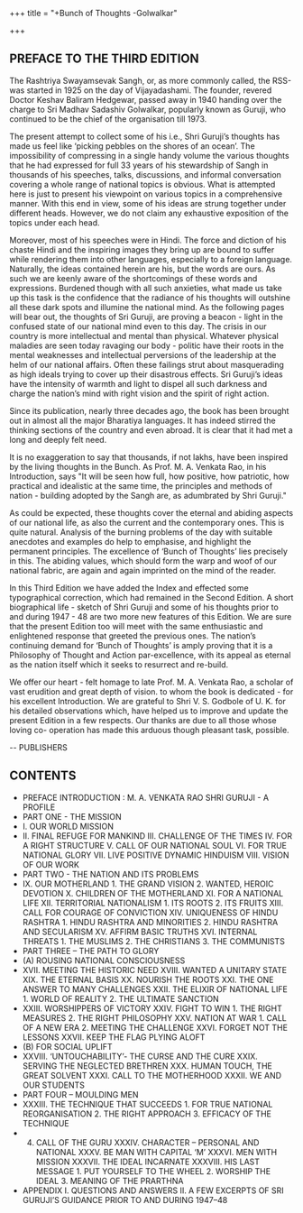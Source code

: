 +++
title = "+Bunch of Thoughts -Golwalkar"

+++


## PREFACE TO THE THIRD EDITION 
The Rashtriya Swayamsevak Sangh, or, as more commonly called, the RSS-was started in 1925 on the day of Vijayadashami. The founder, revered Doctor Keshav Baliram Hedgewar, passed away in 1940 handing over the charge to Sri Madhav Sadashiv Golwalkar, popularly known as Guruji, who continued to be the chief of the organisation till 1973. 

The present attempt to collect some of his i.e., Shri Guruji’s thoughts has made us feel like ‘picking pebbles on the shores of an ocean’. The impossibility of compressing in a single handy volume the various thoughts that he had expressed for full 33 years of his stewardship of Sangh in thousands of his speeches, talks, discussions, and informal conversation covering a whole range of national topics is obvious. What is attempted here is just to present his viewpoint on various topics in a comprehensive manner. With this end in view, some of his ideas are strung together under different heads. However, we do not claim any exhaustive exposition of the topics under each head. 

Moreover, most of his speeches were in Hindi. The force and diction of his chaste Hindi and the inspiring images they bring up are bound to suffer while rendering them into other languages, especially to a foreign language. Naturally, the ideas contained herein are his, but the words are ours. As such we are keenly aware of the shortcomings of these words and expressions. Burdened though with all such anxieties, what made us take up this task is the confidence that the radiance of his thoughts will outshine all these dark spots and illumine the national mind. As the following pages will bear out, the thoughts of Sri Guruji, are proving a beacon - light in the confused state of our national mind even to this day. The crisis in our country is more intellectual and mental than physical. Whatever physical maladies are seen today ravaging our body - politic have their roots in the mental weaknesses and intellectual perversions of the leadership at the helm of our national affairs. Often these failings strut about masquerading as high ideals trying to cover up their disastrous effects. Sri Guruji’s ideas have the intensity of warmth and light to dispel all such darkness and charge the nation’s mind with right vision and the spirit of right action. 

Since its publication, nearly three decades ago, the book has been brought out in almost all the major Bharatiya languages. It has indeed stirred the thinking sections of the country and even abroad. It is clear that it had met a long and deeply felt need. 

It is no exaggeration to say that thousands, if not lakhs, have been inspired by the living thoughts in the Bunch. As Prof. M. A. Venkata Rao, in his Introduction, says "It will be seen how full, how positive, how patriotic, how practical and idealistic at the same time, the principles and methods of nation - building adopted by the Sangh are, as adumbrated by Shri Guruji." 

As could be expected, these thoughts cover the eternal and abiding aspects of our national life, as also the current and the contemporary ones. This is quite natural. Analysis of the burning problems of the day with suitable anecdotes and examples do help to emphasise, and highlight the permanent principles. The excellence of ‘Bunch of Thoughts’ lies precisely in this. The abiding values, which should form the warp and woof of our national fabric, are again and again imprinted on the mind of the reader. 

In this Third Edition we have added the Index and effected some typographical correction, which had remained in the Second Edition. A short biographical life - sketch of Shri Guruji and some of his thoughts prior to and during 1947 - 48 are two more new features of this Edition. We are sure that the present Edition too will meet with the same enthusiastic and enlightened response that greeted the previous ones. The nation’s continuing demand for ‘Bunch of Thoughts’ is amply proving that it is a Philosophy of Thought and Action par-excellence, with its appeal as eternal as the nation itself which it seeks to resurrect and re-build. 

We offer our heart - felt homage to late Prof. M. A. Venkata Rao, a scholar of vast erudition and great depth of vision. to whom the book is dedicated - for his excellent Introduction. 
We are grateful to Shri V. S. Godbole of U. K. for his detailed observations which, have helped us to improve and update the present Edition in a few respects. Our thanks are due to all those whose loving co- operation has made this arduous though pleasant task, possible. 

 -- PUBLISHERS 

## CONTENTS 
- PREFACE INTRODUCTION : M. A. VENKATA RAO SHRI GURUJI - A PROFILE 
- PART ONE - THE MISSION 
- I. OUR WORLD MISSION 
- II. FINAL REFUGE FOR MANKIND III. CHALLENGE OF THE TIMES IV. FOR A RIGHT STRUCTURE V. CALL OF OUR NATIONAL SOUL VI. FOR TRUE NATIONAL GLORY VII. LIVE POSITIVE DYNAMIC HINDUISM VIII. VISION OF OUR WORK 
- PART TWO - THE NATION AND ITS PROBLEMS 
- IX. OUR MOTHERLAND 1. THE GRAND VISION 2. WANTED, HEROIC DEVOTION X. CHILDREN OF THE MOTHERLAND XI. FOR A NATIONAL LIFE XII. TERRITORIAL NATIONALISM 1. ITS ROOTS 2. ITS FRUITS XIII. CALL FOR COURAGE OF CONVICTION XIV. UNIQUENESS OF HINDU RASHTRA 1. HINDU RASHTRA AND MINORITIES 2. HINDU RASHTRA AND SECULARISM XV. AFFIRM BASIC TRUTHS XVI. INTERNAL THREATS 1. THE MUSLIMS 2. THE CHRISTIANS 3. THE COMMUNISTS 
- PART THREE – THE PATH TO GLORY 
- (A) ROUSING NATIONAL CONSCIOUSNESS 
- XVII. MEETING THE HISTORIC NEED XVIII. WANTED A UNITARY STATE XIX. THE ETERNAL BASIS XX. NOURISH THE ROOTS XXI. THE ONE ANSWER TO MANY CHALLENGES XXII. THE ELIXIR OF NATIONAL LIFE 1. WORLD OF REALITY 2. THE ULTIMATE SANCTION 
- XXIII. WORSHIPPERS OF VICTORY XXIV. FIGHT TO WIN 1. THE RIGHT MEASURES 2. THE RIGHT PHILOSOPHY XXV. NATION AT WAR 1. CALL OF A NEW ERA 2. MEETING THE CHALLENGE XXVI. FORGET NOT THE LESSONS XXVII. KEEP THE FLAG PLYING ALOFT 
- (B) FOR SOCIAL UPLIFT 
- XXVIII. ‘UNTOUCHABILITY’- THE CURSE AND THE CURE XXIX. SERVING THE NEGLECTED BRETHREN XXX. HUMAN TOUCH, THE GREAT SOLVENT XXXI. CALL TO THE MOTHERHOOD XXXII. WE AND OUR STUDENTS 
- PART FOUR – MOULDING MEN 
- XXXIII. THE TECHNIQUE THAT SUCCEEDS 1. FOR TRUE NATIONAL REORGANISATION 2. THE RIGHT APPROACH 3. EFFICACY OF THE TECHNIQUE 
- 4. CALL OF THE GURU XXXIV. CHARACTER – PERSONAL AND NATIONAL XXXV. BE MAN WITH CAPITAL ‘M’ XXXVI. MEN WITH MISSION XXXVII. THE IDEAL INCARNATE XXXVIII. HIS LAST MESSAGE 1. PUT YOURSELF TO THE WHEEL 2. WORSHIP THE IDEAL 3. MEANING OF THE PRARTHNA 
- APPENDIX I. QUESTIONS AND ANSWERS II. A FEW EXCERPTS OF SRI GURUJI’S GUIDANCE PRIOR TO AND DURING 1947–48 

